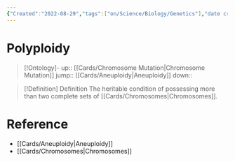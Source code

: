 ```yaml
---
{"Created":"2022-08-29","tags":["on/Science/Biology/Genetics"],"date created":"2022-08-29 Mon","edited":"2023-04-06 Thu","dg-publish":true,"permalink":"/cards/polyploidy/","dgPassFrontmatter":true}
---
```


# Polyploidy

> [!Ontology]-
> up:: [[Cards/Chromosome Mutation\|Chromosome Mutation]]
> jump:: [[Cards/Aneuploidy\|Aneuploidy]]
> down:: 

> [!Definition] Definition
> The heritable condition of possessing more than two complete sets of [[Cards/Chromosomes\|Chromosomes]].

# Reference

- [[Cards/Aneuploidy\|Aneuploidy]]
- [[Cards/Chromosomes\|Chromosomes]]
